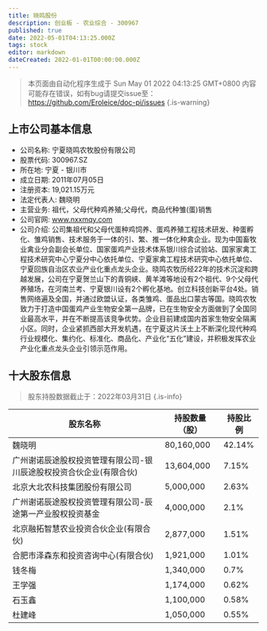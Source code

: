 ```yaml
---
title: 晓鸣股份
description: 创业板 - 农业综合 - 300967
published: true
date: 2022-05-01T04:13:25.000Z
tags: stock
editor: markdown
dateCreated: 2022-01-01T00:00:00.000Z
---
```


> 本页面由自动化程序生成于 Sun May 01 2022 04:13:25 GMT+0800
> 内容可能存在错误，如有bug请提交issue至：https://github.com/Eroleice/doc-pi/issues
{.is-warning}

## 上市公司基本信息
- 公司名称: 宁夏晓鸣农牧股份有限公司
- 股票代码: 300967.SZ
- 所在地: 宁夏 - 银川市
- 成立日期: 2011年07月05日
- 注册资本: 19,021.15万元
- 法定代表人: 魏晓明
- 主营业务: 祖代，父母代种鸡养殖;父母代，商品代种雏(蛋)销售
- 公司官网: www.nxxmqy.com
- 公司介绍: 公司集祖代和父母代蛋种鸡饲养、蛋鸡养殖工程技术研发、种蛋孵化、雏鸡销售、技术服务于一体的引、繁、推一体化种禽企业。现为中国畜牧业禽业分会副会长单位、国家蛋鸡产业技术体系银川综合试验站、国家家禽工程技术研究中心宁夏分中心依托单位、宁夏家禽工程技术研究中心依托单位、宁夏回族自治区农业产业化重点龙头企业。晓鸣农牧历经22年的技术沉淀和跨越发展，公司在宁夏贺兰山下的青铜峡、黄羊滩等地设有2个祖代、9个父母代养殖场，在河南兰考、宁夏银川设有2个孵化基地。创立科技创新平台4处。销售网络遍及全国，并通过欧盟认证，各类雏鸡、蛋品出口蒙古等国。晓鸣农牧致力于打造中国蛋鸡产业生物安全第一品牌，已在生物安全方面做到了全国同业最高水平，并在不断提高该竞争优势。企业目前建成国内首家生物安全隔离小区。同时，企业紧抓西部大开发机遇，在宁夏这片沃土上不断深化现代种鸡行业规模化、集约化、标准化、商品化、产业化“五化”建设，并积极发挥农业产业化重点龙头企业引领示范作用。


## 十大股东信息
> 股东持股数据截止于：2022年03月31日
{.is-info}

| 股东名称 | 持股数量（股） | 持股比例 |
| --- | --- | --- |
| 魏晓明 | 80,160,000 | 42.14% |
| 广州谢诺辰途股权投资管理有限公司-银川辰途股权投资合伙企业(有限合伙) | 13,604,000 | 7.15% |
| 北京大北农科技集团股份有限公司 | 5,000,000 | 2.63% |
| 广州谢诺辰途股权投资管理有限公司-辰途第一产业股权投资基金 | 4,000,000 | 2.1% |
| 北京融拓智慧农业投资合伙企业(有限合伙) | 2,877,000 | 1.51% |
| 合肥市泽森东和投资咨询中心(有限合伙) | 1,921,000 | 1.01% |
| 钱冬梅 | 1,340,000 | 0.7% |
| 王学强 | 1,174,000 | 0.62% |
| 石玉鑫 | 1,100,000 | 0.58% |
| 杜建峰 | 1,050,000 | 0.55% |




